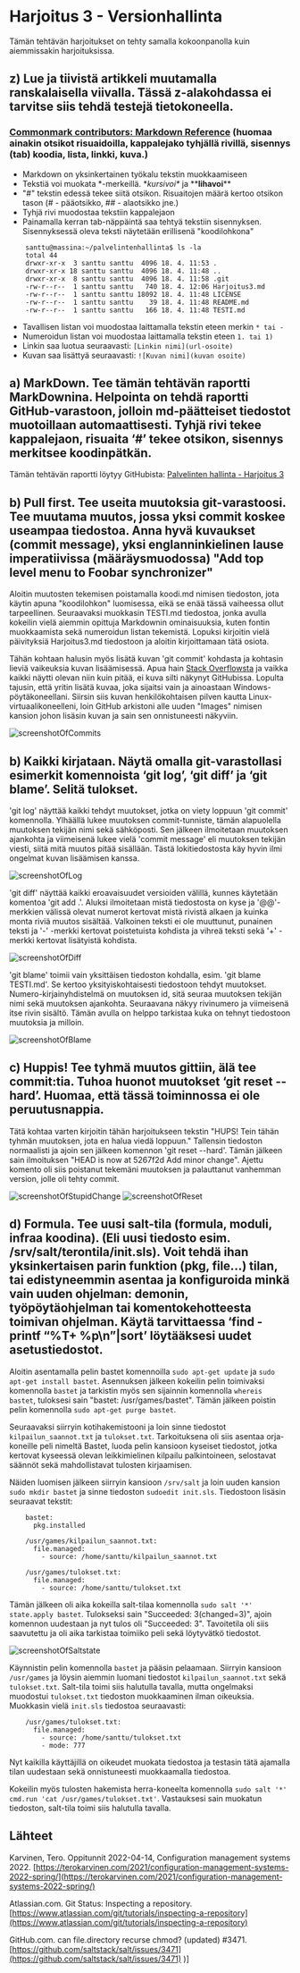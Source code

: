 # Harjoitus 3 - Versionhallinta

Tämän tehtävän harjoitukset on tehty samalla kokoonpanolla kuin aiemmissakin harjoituksissa.

## z) Lue ja tiivistä artikkeli muutamalla ranskalaisella viivalla. Tässä z-alakohdassa ei tarvitse siis tehdä testejä tietokoneella.

### [Commonmark contributors: Markdown Reference](https://commonmark.org/help/) (huomaa ainakin otsikot risuaidoilla, kappalejako tyhjällä rivillä, sisennys (tab) koodia, lista, linkki, kuva.)

- Markdown on yksinkertainen työkalu tekstin muokkaamiseen
- Tekstiä voi muokata \*-merkeillä. \**kursivoi\** ja \*\***lihavoi***\*
- "#" tekstin edessä tekee siitä otsikon. Risuaitojen määrä kertoo otsikon tason (# - pääotsikko, ## - alaotsikko jne.)
- Tyhjä rivi muodostaa tekstiin kappalejaon
- Painamalla kerran tab-näppäintä saa tehtyä tekstiin sisennyksen. Sisennyksessä oleva teksti näytetään erillisenä "koodilohkona"
```    
	santtu@massina:~/palvelintenhallinta$ ls -la
	total 44
	drwxr-xr-x  3 santtu santtu  4096 18. 4. 11:53 .
	drwxr-xr-x 18 santtu santtu  4096 18. 4. 11:48 ..
	drwxr-xr-x  8 santtu santtu  4096 18. 4. 11:58 .git
	-rw-r--r--  1 santtu santtu   740 18. 4. 12:06 Harjoitus3.md
	-rw-r--r--  1 santtu santtu 18092 18. 4. 11:48 LICENSE
	-rw-r--r--  1 santtu santtu    39 18. 4. 11:48 README.md
	-rw-r--r--  1 santtu santtu   166 18. 4. 11:48 TESTI.md
```
- Tavallisen listan voi muodostaa laittamalla tekstin eteen merkin `* tai -` 
- Numeroidun listan voi muodostaa laittamalla tekstin eteen `1. tai 1)`
- Linkin saa luotua seuraavasti: `[Linkin nimi](url-osoite)`
- Kuvan saa lisättyä seuraavasti: `![Kuvan nimi](kuvan osoite)`

##

## a) MarkDown. Tee tämän tehtävän raportti MarkDownina. Helpointa on tehdä raportti GitHub-varastoon, jolloin md-päätteiset tiedostot muotoillaan automaattisesti. Tyhjä rivi tekee kappalejaon, risuaita ‘#’ tekee otsikon, sisennys merkitsee koodinpätkän.

Tämän tehtävän raportti löytyy GitHubista: [Palvelinten hallinta - Harjoitus 3](https://github.com/santtuhurri/palvelintenhallinta/blob/main/Harjoitus3.md)

##

## b) Pull first. Tee useita muutoksia git-varastoosi. Tee muutama muutos, jossa yksi commit koskee useampaa tiedostoa. Anna hyvä kuvaukset (commit message), yksi englanninkielinen lause imperatiivissa (määräysmuodossa) "Add top level menu to Foobar synchronizer"

Aloitin muutosten tekemisen poistamalla koodi.md nimisen tiedoston, jota käytin apuna "koodilohkon" luomisessa, eikä se enää tässä vaiheessa ollut tarpeellinen.
Seuraavaksi muokkasin TESTI.md tiedostoa, jonka avulla kokeilin vielä aiemmin opittuja Markdownin ominaisuuksia, kuten fontin muokkaamista sekä numeroidun listan tekemistä.
Lopuksi kirjoitin vielä päivityksiä Harjoitus3.md tiedostoon ja aloitin kirjoittamaan tätä osiota.

Tähän kohtaan halusin myös lisätä kuvan 'git commit' kohdasta ja kohtasin lieviä vaikeuksia kuvan lisäämisessä. Apua hain [Stack Overflowsta](https://stackoverflow.com/questions/41604263/how-do-i-display-local-image-in-markdown) ja vaikka kaikki näytti olevan niin kuin pitää, ei kuva silti näkynyt GitHubissa.
Lopulta tajusin, että yritin lisätä kuvaa, joka sijaitsi vain ja ainoastaan Windows-pöytäkoneellani.
Siirsin siis kuvan henkilökohtaisen pilven kautta Linux-virtuaalikoneelleni, loin GitHub arkistoni alle uuden "Images" nimisen kansion johon lisäsin kuvan ja sain sen onnistuneesti näkyviin.

![screenshotOfCommits](Images/gitcommit.jpg)

##

## b) Kaikki kirjataan. Näytä omalla git-varastollasi esimerkit komennoista ‘git log’, ‘git diff’ ja ‘git blame’. Selitä tulokset.

'git log' näyttää kaikki tehdyt muutokset, jotka on viety loppuun 'git commit' komennolla. Ylhäällä lukee muutoksen commit-tunniste, tämän alapuolella muutoksen tekijän nimi sekä sähköposti.
Sen jälkeen ilmoitetaan muutoksen ajankohta ja viimeisenä lukee vielä 'commit message' eli muutoksen tekijän viesti, siitä mitä muutos pitää sisällään.
Tästä lokitiedostosta käy hyvin ilmi ongelmat kuvan lisäämisen kanssa.

![screenshotOfLog](Images/gitlog.jpg)

'git diff' näyttää kaikki eroavaisuudet versioiden välillä, kunnes käytetään komentoa 'git add .'.
Aluksi ilmoitetaan mistä tiedostosta on kyse ja '@@'-merkkien välissä olevat numerot kertovat mistä rivistä alkaen ja kuinka monta riviä muutos sisältää.
Valkoinen teksti ei ole muuttunut, punainen teksti ja '-' -merkki kertovat poistetuista kohdista ja vihreä teksti sekä '+' -merkki kertovat lisätyistä kohdista.

![screenshotOfDiff](Images/gitdiff.jpg)

'git blame' toimii vain yksittäisen tiedoston kohdalla, esim. 'git blame TESTI.md'.
Se kertoo yksityiskohtaisesti tiedostoon tehdyt muutokset. Numero-kirjainyhdistelmä on muutoksen id, sitä seuraa muutoksen tekijän nimi sekä muutoksen ajankohta.
Seuraavana näkyy rivinumero ja viimeisenä itse rivin sisältö. Tämän avulla on helppo tarkistaa kuka on tehnyt tiedostoon muutoksia ja milloin.

![screenshotOfBlame](Images/gitblame.jpg)

##

## c) Huppis! Tee tyhmä muutos gittiin, älä tee commit:tia. Tuhoa huonot muutokset ‘git reset --hard’. Huomaa, että tässä toiminnossa ei ole peruutusnappia.

Tätä kohtaa varten kirjoitin tähän harjoitukseen tekstin "HUPS! Tein tähän tyhmän muutoksen, jota en halua viedä loppuun."
Tallensin tiedoston normaalisti ja ajoin sen jälkeen komennon 'git reset --hard'. Tämän jälkeen sain ilmoituksen "HEAD is now at 5267f2d Add minor change".
Ajettu komento oli siis poistanut tekemäni muutoksen ja palauttanut vanhemman version, jolle oli tehty commit.

![screenshotOfStupidChange](Images/stupidchange.jpg)
![screenshotOfReset](Images/gitreset.jpg)

##

## d) Formula. Tee uusi salt-tila (formula, moduli, infraa koodina). (Eli uusi tiedosto esim. /srv/salt/terontila/init.sls). Voit tehdä ihan yksinkertaisen parin funktion (pkg, file...) tilan, tai edistyneemmin asentaa ja konfiguroida minkä vain uuden ohjelman: demonin, työpöytäohjelman tai komentokehotteesta toimivan ohjelman. Käytä tarvittaessa ‘find -printf “%T+ %p\n”|sort’ löytääksesi uudet asetustiedostot.

Aloitin asentamalla pelin bastet komennoilla `sudo apt-get update` ja `sudo apt-get install bastet`.
Asennuksen jälkeen kokeilin pelin toimivaksi komennolla `bastet` ja tarkistin myös sen sijainnin komennolla `whereis bastet`, tuloksesi sain "bastet: /usr/games/bastet".
Tämän jälkeen poistin pelin komennolla `sudo apt-get purge bastet`.

Seuraavaksi siirryin kotihakemistooni ja loin sinne tiedostot `kilpailun_saannot.txt` ja `tulokset.txt`. Tarkoituksena oli siis asentaa orja-koneille peli nimeltä Bastet, luoda pelin kansioon kyseiset tiedostot, jotka kertovat kyseessä olevan leikkimielinen kilpailu palkintoineen, selostavat säännöt sekä mahdollistavat tulosten kirjaamisen.

Näiden luomisen jälkeen siirryin kansioon `/srv/salt` ja loin uuden kansion `sudo mkdir bastet` ja sinne tiedoston `sudoedit init.sls`. Tiedostoon lisäsin seuraavat tekstit:
```
	bastet:
	  pkg.installed
	
	/usr/games/kilpailun_saannot.txt:
	  file.managed:
    	- source: /home/santtu/kilpailun_saannot.txt
	
	/usr/games/tulokset.txt:
	  file.managed:
	    - source: /home/santtu/tulokset.txt
```
Tämän jälkeen oli aika kokeilla salt-tilaa komennolla `sudo salt '*' state.apply bastet`. Tulokseksi sain "Succeeded: 3(changed=3)", ajoin komennon uudestaan ja nyt tulos oli "Succeeded: 3". Tavoitetila oli siis saavutettu ja oli aika tarkistaa toimiiko peli sekä löytyvätkö tiedostot.

![screenshotOfSaltstate](saltstate.jpg)

Käynnistin pelin komennolla `bastet` ja pääsin pelaamaan. Siirryin kansioon `/usr/games` ja löysin aiemmin luomani tiedostot `kilpailun_saannot.txt` sekä `tulokset.txt`.
Salt-tila toimi siis halutulla tavalla, mutta ongelmaksi muodostui `tulokset.txt` tiedoston muokkaaminen ilman oikeuksia.
Muokkasin vielä  `init.sls` tiedostoa seuraavasti:
```
	/usr/games/tulokset.txt:
	  file.managed:
	    - source: /home/santtu/tulokset.txt
	    - mode: 777
```
Nyt kaikilla käyttäjillä on oikeudet muokata tiedostoa ja testasin tätä ajamalla tilan uudestaan sekä onnistuneesti muokkaamalla tiedostoa.

Kokeilin myös tulosten hakemista herra-koneelta komennolla `sudo salt '*' cmd.run 'cat /usr/games/tulokset.txt'`. Vastauksesi sain muokatun tiedoston, salt-tila toimi siis halutulla tavalla.

##

## Lähteet

Karvinen, Tero. Oppitunnit 2022-04-14, Configuration management systems 2022. [https://terokarvinen.com/2021/configuration-management-systems-2022-spring/](https://terokarvinen.com/2021/configuration-management-systems-2022-spring/)

Atlassian.com. Git Status: Inspecting a repository. [https://www.atlassian.com/git/tutorials/inspecting-a-repository](https://www.atlassian.com/git/tutorials/inspecting-a-repository)

GitHub.com. can file.directory recurse chmod? (updated) #3471. [https://github.com/saltstack/salt/issues/3471](https://github.com/saltstack/salt/issues/3471)
)]
